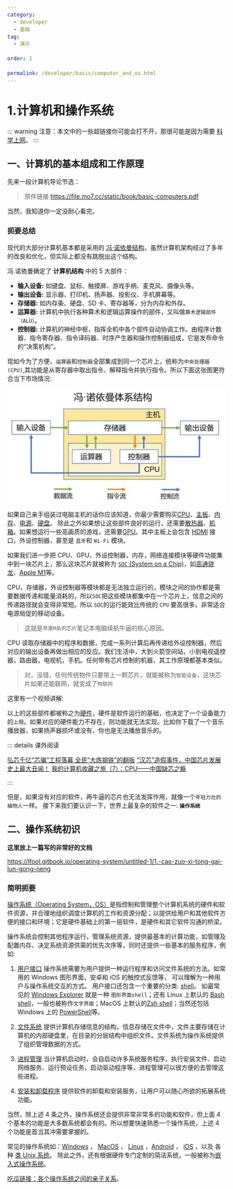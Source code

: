 ```yaml
---
category:
  - developer
  - 基础
tag:
  - 演示

order: 1

permalink: /developer/basic/computer_and_os.html
---
```


# 1.计算机和操作系统

::: warning
注意：本文中的一些超链接你可能会打不开，那很可能是因为需要 [科学上网](/developer/basic/proxy_to_net.html)。
:::

## 一、计算机的基本组成和工作原理

先来一段计算机导论节选：

<PDF  url="//file.mo7.cc/static/book/basic-computers.pdf" />

> 原件链接 https://file.mo7.cc/static/book/basic-computers.pdf

当然，我知道你一定没耐心看完。

### 扼要总结

现代的大部分计算机基本都是采用的 [冯·诺依曼结构](https://zh.wikipedia.org/zh-cn/冯诺伊曼结构)，虽然计算机架构经过了多年的改良和优化，但实际上都没有跳脱出这个结构。

冯.诺依曼确定了 **计算机结构** 中的 5 大部件：

- **输入设备:** 如键盘、鼠标、触摸屏、游戏手柄、麦克风、摄像头等。
- **输出设备:** 显示器、打印机、扬声器、投影仪、手机屏幕等。
- **存储器:** 如内存条、硬盘、SD 卡、寄存器等，分为内存和外存。
- **运算器:** 计算机中执行各种算术和逻辑运算操作的部件，又叫做`算术逻辑部件（ALU）`。
- **控制器:** 计算机的神经中枢，指挥全机中各个部件自动协调工作。由程序计数器、指令寄存器、指令译码器、时序产生器和操作控制器组成，它是发布命令的“决策机构”。

现如今为了方便，`运算器`和`控制器`全部集成到同一个芯片上，统称为`中央处理器(CPU)`,其功能是从寄存器中取出指令、解释指令并执行指令。所以下面这张图更符合当下市场情况:

![冯·诺依曼体系结构](../image/computer_basic.png)

如果自己亲手组装过电脑主机的话你应该知道，你最少需要购买[CPU](https://baike.baidu.com/item/中央处理器)、[主板](https://baike.baidu.com/item/主板)、[内存](https://baike.baidu.com/item/内存)、[电源](https://baike.baidu.com/item/电脑电源)、[硬盘](https://baike.baidu.com/item/固态硬盘)。
除此之外如果想让这些部件良好的运行，还需要[散热器](https://baike.baidu.com/item/电脑散热器)、[机箱](https://baike.baidu.com/item/电脑机箱)。如果想运行一些高画质的游戏，还需要[GPU](https://baike.baidu.com/item/显卡)。其中主板上会包含 [HDMI](https://baike.baidu.com/item/HDMI) 接口，外设控制器，甚至是 `蓝牙`和 `Wi-Fi` 模块。

如果我们进一步把 CPU、GPU、外设控制器，内存，网络连接模块等硬件功能集中到一块芯片上，那么这块芯片就被称为 [`SOC` (System on a Chip)](https://baike.baidu.com/item/soc)，如[高通骁龙](https://zh.wikipedia.org/wiki/高通驍龍)、[Apple M1](https://zh.wikipedia.org/wiki/Apple_M1)等。

CPU，存储器，外设控制器等模块都是无法独立运行的，模块之间的协作都是需要数据传递和能量消耗的，所以`SOC`把这些模块都集中在一个芯片上，信息之间的传递路径就会变得非常短。所以 `SOC`的运行能效比传统的 `CPU` 要高很多，非常适合电源局促的移动设备。

> 这就是`苹果M系列芯片`笔记本电脑续航牛逼的核心原因。

CPU 读取存储器中的程序和数据，完成一系列计算后再传递给外设控制器，然后对应的输出设备再做出相应的反应。我们生活中，大到火箭空间站，小到电视遥控器，路由器，电视机，手机。任何带有芯片控制的机器，其工作原理都基本类似。

> 对，没错，任何传统物件只要带上一颗芯片，就能被称为`智能设备`，这块芯片如果还能联网，就变成了`物联网`

这里有一个视频讲解:
<BiliBili bvid="BV1tM4y1B7qP" />

以上的这些部件都被称之为[硬件](https://baike.baidu.com/item/硬件)，硬件是软件运行的基础，也决定了一个设备能力的`上限`。如果对应的硬件能力不存在，则功能就无法实现。比如你下载了一个音乐播放器，如果扬声器损坏或没有，你也是无法播放音乐的。

::: details 课外阅读

[弘芯千亿“芯骗”工程落幕 全民“大炼钢铁”的翻版](https://www.voachinese.com/a/china-tech-investment-fraud-20210305/5803152.html)
[“汉芯”造假事件，中国芯片发展史上最大丑闻！](https://cloud.tencent.com/developer/news/1018698)
[我的计算机收藏之旅（7）：CPU——中国缺芯之觞](https://www.ccf.org.cn/Computing_history/Updates/2020-08-06/706463.shtml)

:::

但是，如果没有对应的软件，再牛逼的芯片也无法发挥作用，就像一个`年轻力壮的植物人`一样。
接下来我们要认识一下，世界上最复杂的软件之一: **`操作系统`**

## 二、操作系统初识

**这里放上一篇写的非常好的文档**

https://lfool.gitbook.io/operating-system/untitled-1/1.-cao-zuo-xi-tong-gai-lun-gong-neng

### 简明扼要

[操作系统（Operating System，OS）](https://zh.wikipedia.org/wiki/操作系统)是指控制和管理整个计算机系统的硬件和软件资源，并合理地组织调度计算机的工作和资源分配；以提供给用户和其他软件方便的接口和环境；它是硬件基础上的第一层软件，是硬件和其它软件沟通的桥梁。

操作系统会控制其他程序运行，管理系统资源，提供最基本的计算功能，如管理及配置内存、决定系统资源供需的优先次序等，同时还提供一些基本的服务程序，例如:

1. [用户接口](https://baike.baidu.com/item/用户接口)
   操作系统需要为用户提供一种运行程序和访问文件系统的方法。如常用的 Windows 图形界面，安卓和 iOS 的触控式反馈等， 可以理解为一种用户与操作系统交互的方式。
   用户接口还包含一个重要的分类: [shell](https://baike.baidu.com/item/shell)。
   如最常见的 [Windows Explorer](https://zh.wikipedia.org/wiki/檔案總管) 就是一种 `图形界面shell`；还有 Linux 上默认的 [Bash shell](https://zh.wikipedia.org/wiki/Bash)，一般也被称作`文字界面`；MacOS 上默认的[Zsh shell](https://www.duidaima.com/Group/Topic/OtherTools/17940)；当然还包括 Windows 上的 [PowerShell](https://zh.wikipedia.org/wiki/PowerShell)等。

2. [文件系统](https://baike.baidu.com/item/文件系统)
   提供计算机存储信息的结构，信息存储在文件中，文件主要存储在计算机的内部硬盘里，在目录的分层结构中组织文件。文件系统为操作系统提供了组织管理数据的方式。

3. [进程管理](https://baike.baidu.com/item/进程管理)
   当计算机启动时，会自启动许多系统服务程序，执行安装文件、启动网络服务、运行预设任务，启动驱动程序等，进程管理可以很方便的去管理这些进程。

4. [安装和卸载程序](https://zh.wikipedia.org/wiki/安裝程式)
   提供软件的卸载和安装服务，让用户可以随心所欲的拓展系统功能。

当然，除上述 4 条之外，操作系统还会提供非常非常多的功能和软件，但上面 4 个基本的功能是大多数系统都会有的。所以想要快速熟悉一个操作系统，上述 4 个功能是首当其冲需要掌握的。

常见的操作系统如：[Windows](https://zh.wikipedia.org/wiki/Microsoft_Windows) ， [MacOS](https://zh.wikipedia.org/wiki/MacOS) ， [Linux](https://zh.wikipedia.org/wiki/Linux) ，[Android](https://zh.wikipedia.org/wiki/Android) ， [iOS](https://zh.wikipedia.org/wiki/IOS) ，以及 各种 [类 Unix 系统](https://zh.wikipedia.org/wiki/类Unix系统)。
除此之外，还有根据硬件专门定制的简洁系统，一般被称为[嵌入式操作系统](https://zh.wikipedia.org/wiki/嵌入式操作系统)。

[吃瓜链接：各个操作系统之间的亲子关系](https://www.ofweek.com/im/2022-05/ART-201927-8120-30562861.html)。

<BiliBili bvid="BV1G94y1b7C5" />
